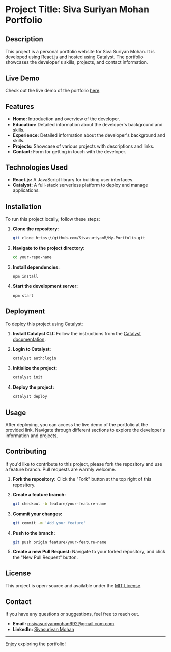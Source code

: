 # Project Title: Siva Suriyan Mohan Portfolio

## Description
This project is a personal portfolio website for Siva Suriyan Mohan. It is developed using React.js and hosted using Catalyst. The portfolio showcases the developer's skills, projects, and contact information.

## Live Demo
Check out the live demo of the portfolio [here](https://sivasuriyanmohanportfolio-60030233640.development.catalystserverless.in/app/).

## Features
- **Home:** Introduction and overview of the developer.
- **Education:** Detailed information about the developer's background and skills.
- **Experience:** Detailed information about the developer's background and skills.
- **Projects:** Showcase of various projects with descriptions and links.
- **Contact:** Form for getting in touch with the developer.

## Technologies Used
- **React.js:** A JavaScript library for building user interfaces.
- **Catalyst:** A full-stack serverless platform to deploy and manage applications.

## Installation

To run this project locally, follow these steps:

1. **Clone the repository:**
   ```bash
   git clone https://github.com/SivasuriyanM/My-Portfolio.git
   ```
2. **Navigate to the project directory:**
   ```bash
   cd your-repo-name
   ```
3. **Install dependencies:**
   ```bash
   npm install
   ```
4. **Start the development server:**
   ```bash
   npm start
   ```

## Deployment

To deploy this project using Catalyst:

1. **Install Catalyst CLI:**
   Follow the instructions from the [Catalyst documentation](https://catalyst.zoho.com/documentation).
   
2. **Login to Catalyst:**
   ```bash
   catalyst auth:login
   ```

3. **Initialize the project:**
   ```bash
   catalyst init
   ```

4. **Deploy the project:**
   ```bash
   catalyst deploy
   ```

## Usage

After deploying, you can access the live demo of the portfolio at the provided link. Navigate through different sections to explore the developer's information and projects.

## Contributing

If you'd like to contribute to this project, please fork the repository and use a feature branch. Pull requests are warmly welcome.

1. **Fork the repository:**
   Click the "Fork" button at the top right of this repository.

2. **Create a feature branch:**
   ```bash
   git checkout -b feature/your-feature-name
   ```

3. **Commit your changes:**
   ```bash
   git commit -m 'Add your feature'
   ```

4. **Push to the branch:**
   ```bash
   git push origin feature/your-feature-name
   ```

5. **Create a new Pull Request:**
   Navigate to your forked repository, and click the "New Pull Request" button.

## License

This project is open-source and available under the [MIT License](LICENSE).


## Contact

If you have any questions or suggestions, feel free to reach out.

- **Email:** msivasuriyanmohan692@gmail.com.com
- **LinkedIn:** [Sivasuriyan Mohan](https://www.linkedin.com/in/siva-suriyan-m/)


---

Enjoy exploring the portfolio!
